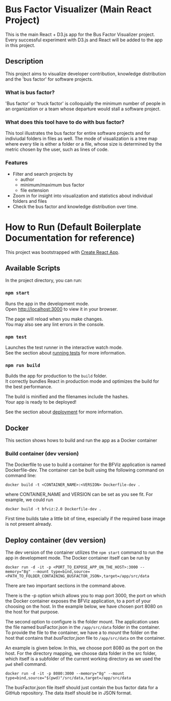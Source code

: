 <!-- @format -->

# Bus Factor Visualizer (Main React Project)

This is the main React + D3.js app for the Bus Factor Visualizer project. Every successful experiment with D3.js and React will be added to the app in this project.

## Description

This project aims to visualize developer contribution, knowledge distribution and the 'bus factor' for software projects.

### What is bus factor?

'Bus factor' or 'truck factor' is colloquially the minimum number of people in an organization or a team whose departure would stall a software project.

### What does this tool have to do with bus factor?

This tool illustrates the bus factor for entire software projects and for indiviudal folders in files as well. The mode of visualization is a tree map where every tile is either a folder or a file, whose size is determined by the metric chosen by the user, such as lines of code.

### Features

- Filter and search projects by
  - author
  - minimum/maximum bus factor
  - file extension
- Zoom in for insight into visualization and statistics about individual folders and files
- Check the bus factor and knowledge distribution over time.

# How to Run (Default Boilerplate Documentation for reference)

This project was bootstrapped with [Create React App](https://github.com/facebook/create-react-app).

## Available Scripts

In the project directory, you can run:

### `npm start`

Runs the app in the development mode.\
Open [http://localhost:3000](http://localhost:3000) to view it in your browser.

The page will reload when you make changes.\
You may also see any lint errors in the console.

### `npm test`

Launches the test runner in the interactive watch mode.\
See the section about [running tests](https://facebook.github.io/create-react-app/docs/running-tests) for more information.

### `npm run build`

Builds the app for production to the `build` folder.\
It correctly bundles React in production mode and optimizes the build for the best performance.

The build is minified and the filenames include the hashes.\
Your app is ready to be deployed!

See the section about [deployment](https://facebook.github.io/create-react-app/docs/deployment) for more information.

## Docker

This section shows hows to build and run the app as a Docker container

### Build container (dev version)

The Dockerfile to use to build a container for the BFViz application is named Dockerfile-dev. The container can be built using the following command on command line:

`docker build -t <CONTAINER_NAME>:<VERSION> Dockerfile-dev .`

where CONTAINER_NAME and VERSION can be set as you see fit. For example, we could run

`docker build -t bfviz:2.0 Dockerfile-dev .`

First time builds take a little bit of time, especially if the required base image is not present already.

## Deploy container (dev version)

The dev version of the container utilizes the `npm start` command to run the app in development mode. The Docker container itself can be run by

```
docker run -d -it -p <PORT_TO_EXPOSE_APP_ON_THE_HOST>:3000 --memory="8g" --mount type=bind,source=<PATH_TO_FOLDER_CONTAINING_BUSFACTOR_JSON>,target=/app/src/data
```

There are two important sections in the command above.

There is the -p option which allows you to map port 3000, the port on which the Docker container exposes the BFViz application, to a port of your choosing on the host. In the example below, we have chosen port 8080 on the host for that purpose.

The second option to configure is the folder mount. The application uses the file named busFactor.json in the `/app/src/data` folder in the container. To provide the file to the container, we have a to _mount_ the folder on the host that contains that _busFactor.json_ file to `/app/src/data` on the container.

An example is given below. In this, we choose port 8080 as the port on the host. For the directory mapping, we choose data folder in the src folder, which itself is a subfolder of the current working directory as we used the `pwd` shell command.

```
docker run -d -it -p 8080:3000 --memory="8g" --mount type=bind,source="$(pwd)"/src/data,target=/app/src/data
```

The busFactor.json file itself should just contain the bus factor data for a GitHub repository. The data itself should be in JSON format.